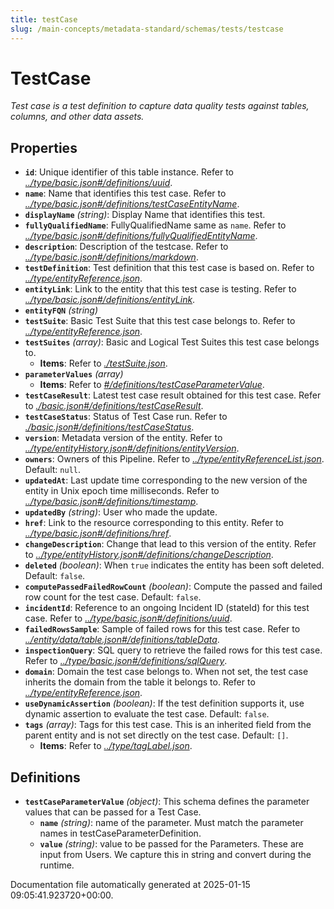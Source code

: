 ```yaml
---
title: testCase
slug: /main-concepts/metadata-standard/schemas/tests/testcase
---
```


# TestCase

*Test case is a test definition to capture data quality tests against tables, columns, and other data assets.*

## Properties

- **`id`**: Unique identifier of this table instance. Refer to *[../type/basic.json#/definitions/uuid](#/type/basic.json#/definitions/uuid)*.
- **`name`**: Name that identifies this test case. Refer to *[../type/basic.json#/definitions/testCaseEntityName](#/type/basic.json#/definitions/testCaseEntityName)*.
- **`displayName`** *(string)*: Display Name that identifies this test.
- **`fullyQualifiedName`**: FullyQualifiedName same as `name`. Refer to *[../type/basic.json#/definitions/fullyQualifiedEntityName](#/type/basic.json#/definitions/fullyQualifiedEntityName)*.
- **`description`**: Description of the testcase. Refer to *[../type/basic.json#/definitions/markdown](#/type/basic.json#/definitions/markdown)*.
- **`testDefinition`**: Test definition that this test case is based on. Refer to *[../type/entityReference.json](#/type/entityReference.json)*.
- **`entityLink`**: Link to the entity that this test case is testing. Refer to *[../type/basic.json#/definitions/entityLink](#/type/basic.json#/definitions/entityLink)*.
- **`entityFQN`** *(string)*
- **`testSuite`**: Basic Test Suite that this test case belongs to. Refer to *[../type/entityReference.json](#/type/entityReference.json)*.
- **`testSuites`** *(array)*: Basic and Logical Test Suites this test case belongs to.
  - **Items**: Refer to *[./testSuite.json](#testSuite.json)*.
- **`parameterValues`** *(array)*
  - **Items**: Refer to *[#/definitions/testCaseParameterValue](#definitions/testCaseParameterValue)*.
- **`testCaseResult`**: Latest test case result obtained for this test case. Refer to *[./basic.json#/definitions/testCaseResult](#basic.json#/definitions/testCaseResult)*.
- **`testCaseStatus`**: Status of Test Case run. Refer to *[./basic.json#/definitions/testCaseStatus](#basic.json#/definitions/testCaseStatus)*.
- **`version`**: Metadata version of the entity. Refer to *[../type/entityHistory.json#/definitions/entityVersion](#/type/entityHistory.json#/definitions/entityVersion)*.
- **`owners`**: Owners of this Pipeline. Refer to *[../type/entityReferenceList.json](#/type/entityReferenceList.json)*. Default: `null`.
- **`updatedAt`**: Last update time corresponding to the new version of the entity in Unix epoch time milliseconds. Refer to *[../type/basic.json#/definitions/timestamp](#/type/basic.json#/definitions/timestamp)*.
- **`updatedBy`** *(string)*: User who made the update.
- **`href`**: Link to the resource corresponding to this entity. Refer to *[../type/basic.json#/definitions/href](#/type/basic.json#/definitions/href)*.
- **`changeDescription`**: Change that lead to this version of the entity. Refer to *[../type/entityHistory.json#/definitions/changeDescription](#/type/entityHistory.json#/definitions/changeDescription)*.
- **`deleted`** *(boolean)*: When `true` indicates the entity has been soft deleted. Default: `false`.
- **`computePassedFailedRowCount`** *(boolean)*: Compute the passed and failed row count for the test case. Default: `false`.
- **`incidentId`**: Reference to an ongoing Incident ID (stateId) for this test case. Refer to *[../type/basic.json#/definitions/uuid](#/type/basic.json#/definitions/uuid)*.
- **`failedRowsSample`**: Sample of failed rows for this test case. Refer to *[../entity/data/table.json#/definitions/tableData](#/entity/data/table.json#/definitions/tableData)*.
- **`inspectionQuery`**: SQL query to retrieve the failed rows for this test case. Refer to *[../type/basic.json#/definitions/sqlQuery](#/type/basic.json#/definitions/sqlQuery)*.
- **`domain`**: Domain the test case belongs to. When not set, the test case inherits the domain from the table it belongs to. Refer to *[../type/entityReference.json](#/type/entityReference.json)*.
- **`useDynamicAssertion`** *(boolean)*: If the test definition supports it, use dynamic assertion to evaluate the test case. Default: `false`.
- **`tags`** *(array)*: Tags for this test case. This is an inherited field from the parent entity and is not set directly on the test case. Default: `[]`.
  - **Items**: Refer to *[../type/tagLabel.json](#/type/tagLabel.json)*.
## Definitions

- **`testCaseParameterValue`** *(object)*: This schema defines the parameter values that can be passed for a Test Case.
  - **`name`** *(string)*: name of the parameter. Must match the parameter names in testCaseParameterDefinition.
  - **`value`** *(string)*: value to be passed for the Parameters. These are input from Users. We capture this in string and convert during the runtime.


Documentation file automatically generated at 2025-01-15 09:05:41.923720+00:00.
